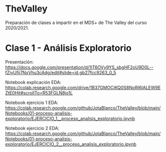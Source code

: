 # TheValley
Preparación de clases a impartir en  el MDS+ de The Valley del curso 2020/2021.

# Clase 1 - Análisis Exploratorio
Presentación: https://docs.google.com/presentation/d/1IT6OVy9YS_sbgHF2oU9D0L--fZiyUfij7NxVhu3cAdg/edit#slide=id.gb27fcc9263_0_5

Notebook explicación EDA: https://colab.research.google.com/drive/1B37GMOCjKQ0S8NoRI6lALEW9EZtE0Hit#scrollTo=R53FGLN8jo1L 

Notebook ejercicio 1 EDA: https://colab.research.google.com/github/JotaBlanco/TheValley/blob/main/Notebooks/01-proceso-analisis-exploratorio/EJERCICIO_1__proceso_analisis_exploratorio.ipynb

Notebook ejercicio 2 EDA: https://colab.research.google.com/github/JotaBlanco/TheValley/blob/main/Notebooks/01-proceso-analisis-exploratorio/EJERCICIO_2__proceso_analisis_exploratorio.ipynb
